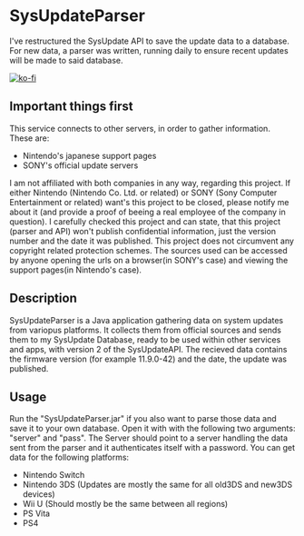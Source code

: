 # SysUpdateParser
I've restructured the SysUpdate API to save the update data to a database. For new data, a parser was written, running daily to ensure recent updates will be made to said database.

[![ko-fi](https://www.ko-fi.com/img/githubbutton_sm.svg)](https://ko-fi.com/F1F51BI4D)

## Important things first
This service connects to other servers, in order to gather information. These are:
- Nintendo's japanese support pages
- SONY's official update servers

I am not affiliated with both companies in any way, regarding this project.
If either Nintendo (Nintendo Co. Ltd. or related) or SONY (Sony Computer Entertainment or related) want's this project to be closed, please notify me about it (and provide a proof of beeing a real employee of the company in question). I carefully checked this project and can state, that this project (parser and API) won't publish confidential information, just the version number and the date it was published. This project does not circumvent any copyright related protection schemes. The sources used can be accessed by anyone opening the urls on a browser(in SONY's case) and viewing the support pages(in Nintendo's case).

## Description
SysUpdateParser is a Java application gathering data on system updates from variopus platforms.
It collects them from official sources and sends them to my SysUpdate Database, ready to be used within other services and apps, with version 2 of the SysUpdateAPI.
The recieved data contains the firmware version (for example 11.9.0-42) and the date, the update was published.

## Usage
Run the "SysUpdateParser.jar" if you also want to parse those data and save it to your own database.
Open it with with the following two arguments: "server" and "pass". The Server should point to a server handling the data sent from the parser and it authenticates itself with a password.
You can get data for the following platforms:
  - Nintendo Switch
  - Nintendo 3DS (Updates are mostly the same for all old3DS and new3DS devices)
  - Wii U (Should mostly be the same between all regions)
  - PS Vita
  - PS4
